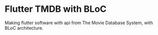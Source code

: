 # Flutter TMDB with BLoC

Making flutter software with api from The Movie Database System, with BLoC architecture.
